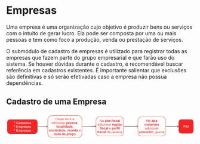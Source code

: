 # Empresas

Uma empresa é uma organização cujo objetivo é produzir bens ou serviços com o intuito de gerar lucro. Ela pode ser composta por uma ou mais pessoas e tem como foco a produção, venda ou prestação de serviços.

O submódulo de cadastro de empresas é utilizado para registrar todas as empresas que fazem parte do grupo empresarial e que farão uso do sistema. Se houver dúvidas durante o cadastro, é recomendável buscar referência em cadastros existentes. É importante salientar que exclusões são definitivas e só serão efetivadas caso a empresa não possua dependências.

## Cadastro de uma Empresa

![Empresa](company.png)